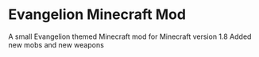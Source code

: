 Evangelion Minecraft Mod
=============

A small Evangelion themed Minecraft mod for Minecraft version 1.8
Added new mobs and new weapons
